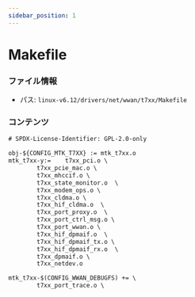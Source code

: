 ```yaml
---
sidebar_position: 1
---
```

# Makefile

### ファイル情報

- パス: `linux-v6.12/drivers/net/wwan/t7xx/Makefile`

### コンテンツ

```txt
# SPDX-License-Identifier: GPL-2.0-only

obj-${CONFIG_MTK_T7XX} := mtk_t7xx.o
mtk_t7xx-y:=	t7xx_pci.o \
		t7xx_pcie_mac.o \
		t7xx_mhccif.o \
		t7xx_state_monitor.o  \
		t7xx_modem_ops.o \
		t7xx_cldma.o \
		t7xx_hif_cldma.o  \
		t7xx_port_proxy.o  \
		t7xx_port_ctrl_msg.o \
		t7xx_port_wwan.o \
		t7xx_hif_dpmaif.o  \
		t7xx_hif_dpmaif_tx.o \
		t7xx_hif_dpmaif_rx.o  \
		t7xx_dpmaif.o \
		t7xx_netdev.o

mtk_t7xx-$(CONFIG_WWAN_DEBUGFS) += \
		t7xx_port_trace.o \

```
